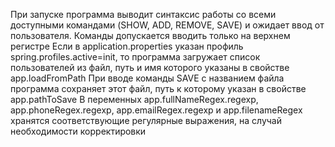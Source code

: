 При запуске программа выводит синтаксис работы со всеми доступными командами (SHOW, ADD, REMOVE, SAVE) и ожидает ввод от пользователя. Команды допускается вводить только на верхнем регистре
Если в application.properties указан профиль spring.profiles.active=init, то программа загружает список пользователей из файл, путь и имя которого указаны в свойстве app.loadFromPath
При вводе команды SAVE с названием файла программа сохраняет этот файл, путь к которому указан в свойстве app.pathToSave
В переменных app.fullNameRegex.regexp, app.phoneRegex.regexp, app.emailRegex.regexp и app.filenameRegex хранятся соответствующие регулярные выражения, на случай необходимости корректировки
